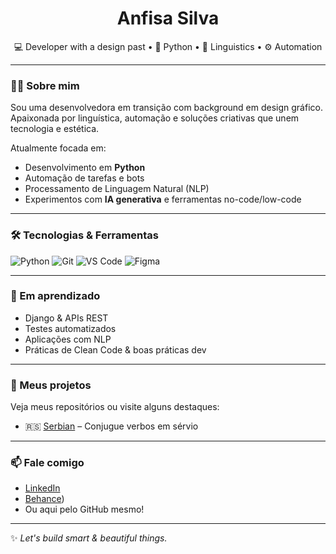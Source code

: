 <h1 align="center">Anfisa Silva</h1>

<p align="center">
  💻 Developer with a design past • 🐍 Python • 🧠 Linguistics • ⚙️ Automation  
</p>

---

### 👩‍💻 Sobre mim

Sou uma desenvolvedora em transição com background em design gráfico.  
Apaixonada por linguística, automação e soluções criativas que unem tecnologia e estética.

Atualmente focada em:
- Desenvolvimento em **Python**
- Automação de tarefas e bots
- Processamento de Linguagem Natural (NLP)
- Experimentos com **IA generativa** e ferramentas no-code/low-code

---

### 🛠️ Tecnologias & Ferramentas

![Python](https://img.shields.io/badge/Python-3776AB?style=flat&logo=python&logoColor=white)
![Git](https://img.shields.io/badge/Git-F05032?style=flat&logo=git&logoColor=white)
![VS Code](https://img.shields.io/badge/VS%20Code-007ACC?style=flat&logo=visual-studio-code&logoColor=white)
![Figma](https://img.shields.io/badge/Figma-F24E1E?style=flat&logo=figma&logoColor=white)

---

### 🌱 Em aprendizado

- Django & APIs REST
- Testes automatizados
- Aplicações com NLP
- Práticas de Clean Code & boas práticas dev

---

### 📂 Meus projetos

Veja meus repositórios ou visite alguns destaques:
- 🇷🇸 [Serbian](https://github.com/AnfisaSilvanova/Serbian) – Conjugue verbos em sérvio

---

### 📫 Fale comigo

- [LinkedIn](www.linkedin.com/in/anfisa-silvanova-🏳️‍⚧️-b279b5163)  
- [Behance](https://www.behance.net/shadowbiele257))  
- Ou aqui pelo GitHub mesmo!

---

✨ *Let's build smart & beautiful things.*
